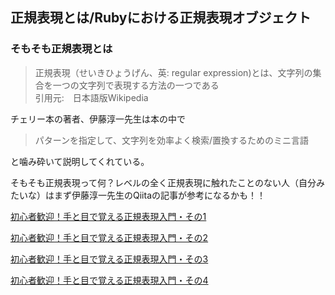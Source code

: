 ## 正規表現とは/Rubyにおける正規表現オブジェクト

### そもそも正規表現とは
>正規表現（せいきひょうげん、英: regular expression)とは、文字列の集合を一つの文字列で表現する方法の一つである  
>引用元:　日本語版Wikipedia

チェリー本の著者、伊藤淳一先生は本の中で
>パターンを指定して、文字列を効率よく検索/置換するためのミニ言語

と噛み砕いて説明してくれている。

そもそも正規表現って何？レベルの全く正規表現に触れたことのない人（自分みたいな）はまず伊藤淳一先生のQiitaの記事が参考になるかも！！

[初心者歓迎！手と目で覚える正規表現入門・その1]: https://qiita.com/jnchito/items/893c887fbf19e17d3ff9

[初心者歓迎！手と目で覚える正規表現入門・その2]: https://qiita.com/jnchito/items/64c3fdc53766ac6f2008

[初心者歓迎！手と目で覚える正規表現入門・その3]: https://qiita.com/jnchito/items/6f0c885c1c4929092578

[初心者歓迎！手と目で覚える正規表現入門・その4]: https://qiita.com/jnchito/items/b0839f4f4651c29da408

[初心者歓迎！手と目で覚える正規表現入門・その1]

[初心者歓迎！手と目で覚える正規表現入門・その2]

[初心者歓迎！手と目で覚える正規表現入門・その3]

[初心者歓迎！手と目で覚える正規表現入門・その4]
